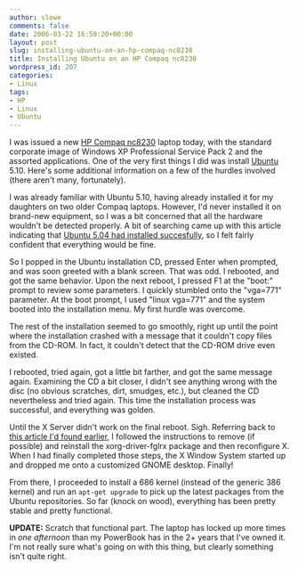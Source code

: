 ```yaml
---
author: slowe
comments: false
date: 2006-03-22 16:59:20+00:00
layout: post
slug: installing-ubuntu-on-an-hp-compaq-nc8230
title: Installing Ubuntu on an HP Compaq nc8230
wordpress_id: 207
categories:
- Linux
tags:
- HP
- Linux
- Ubuntu
---
```


I was issued a new [HP Compaq nc8230](http://h10010.www1.hp.com/wwpc/us/en/sm/WF06b/321957-64295-89315-321838-f1-447338-447352-451419.html?jumpid=oc_R1002_USENC-001_HP%20Compaq%20nc8230%20Notebook%20PC&lang=en&cc=us) laptop today, with the standard corporate image of Windows XP Professional Service Pack 2 and the assorted applications. One of the very first things I did was install [Ubuntu](http://www.ubuntu.com/) 5.10. Here's some additional information on a few of the hurdles involved (there aren't many, fortunately).

I was already familiar with Ubuntu 5.10, having already installed it for my daughters on two older Compaq laptops. However, I'd never installed it on brand-new equipment, so I was a bit concerned that all the hardware wouldn't be detected properly. A bit of searching came up with this article indicating that [Ubuntu 5.04 had installed succesfully](http://www.freedesktop.org/~jg/nc8230), so I felt fairly confident that everything would be fine.

So I popped in the Ubuntu installation CD, pressed Enter when prompted, and was soon greeted with a blank screen. That was odd. I rebooted, and got the same behavior. Upon the next reboot, I pressed F1 at the "boot:" prompt to review some parameters. I quickly stumbled onto the "vga=771" parameter. At the boot prompt, I used "linux vga=771" and the system booted into the installation menu. My first hurdle was overcome.

The rest of the installation seemed to go smoothly, right up until the point where the installation crashed with a message that it couldn't copy files from the CD-ROM. In fact, it couldn't detect that the CD-ROM drive even existed.

I rebooted, tried again, got a little bit farther, and got the same message again. Examining the CD a bit closer, I didn't see anything wrong with the disc (no obvious scratches, dirt, smudges, etc.), but cleaned the CD nevertheless and tried again. This time the installation process was successful, and everything was golden.

Until the X Server didn't work on the final reboot. Sigh. Referring back to [this article I'd found earlier](http://fsiu.uwc.ac.za/kinky/index.php?module=wiki&action=wikilink&pagename=Howto+for+Ubuntu+Breezy+on+the+HP+Compaq+nc8230+la), I followed the instructions to remove (if possible) and reinstall the xorg-driver-fglrx package and then reconfigure X. When I had finally completed those steps, the X Window System started up and dropped me onto a customized GNOME desktop. Finally!

From there, I proceeded to install a 686 kernel (instead of the generic 386 kernel) and run an `apt-get upgrade` to pick up the latest packages from the Ubuntu repositories. So far (knock on wood), everything has been pretty stable and pretty functional.

**UPDATE:** Scratch that functional part. The laptop has locked up more times in _one afternoon_ than my PowerBook has in the 2+ years that I've owned it. I'm not really sure what's going on with this thing, but clearly something isn't quite right.
